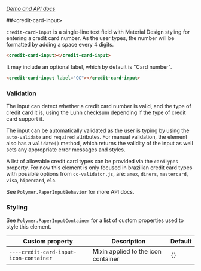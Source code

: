 _[Demo and API docs](https://www.webcomponents.org/element/IngressoRapidoWebComponents/credit-card-input)_


##&lt;credit-card-input&gt;

`credit-card-input` is a single-line text field with Material Design styling
for entering a credit card number. As the user types, the number will be
formatted by adding a space every 4 digits.

```html
<credit-card-input></credit-card-input>
```

It may include an optional label, which by default is "Card number".

```html
<credit-card-input label="CC"></credit-card-input>
```

### Validation

The input can detect whether a credit card number is valid, and the type
of credit card it is, using the Luhn checksum depending if the type of credit card support it.

The input can be automatically validated as the user is typing by using
the `auto-validate` and `required` attributes. For manual validation, the
element also has a `validate()` method, which returns the validity of the
input as well sets any appropriate error messages and styles.

A list of allowable credit card types can be provided via the `cardTypes`
property. For now this element is only focused in brazilian credit card types with possible options from `cc-validator.js`, are: `amex`, `diners`, `mastercard`, `visa`, `hipercard`, `elo`.

See `Polymer.PaperInputBehavior` for more API docs.

### Styling

See `Polymer.PaperInputContainer` for a list of custom properties used to
style this element.

| Custom property | Description | Default  |
| --- | --- | --- |
| `----credit-card-input-icon-container` | Mixin applied to the icon container | `{}` |


